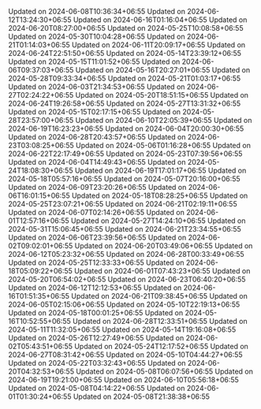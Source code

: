 
Updated on 2024-06-08T10:36:34+06:55
Updated on 2024-06-12T13:24:30+06:55
Updated on 2024-06-16T01:16:04+06:55
Updated on 2024-06-20T08:27:00+06:55
Updated on 2024-05-25T10:08:58+06:55
Updated on 2024-05-30T10:04:28+06:55
Updated on 2024-06-21T01:14:03+06:55
Updated on 2024-06-11T20:09:17+06:55
Updated on 2024-06-24T22:51:50+06:55
Updated on 2024-05-14T23:39:12+06:55
Updated on 2024-05-15T11:01:52+06:55
Updated on 2024-06-06T09:37:03+06:55
Updated on 2024-05-16T20:27:01+06:55
Updated on 2024-05-28T09:33:34+06:55
Updated on 2024-05-21T01:03:17+06:55
Updated on 2024-06-03T21:34:53+06:55
Updated on 2024-06-27T02:24:22+06:55
Updated on 2024-05-20T18:51:15+06:55
Updated on 2024-06-24T19:26:58+06:55
Updated on 2024-05-27T13:31:32+06:55
Updated on 2024-05-15T02:17:15+06:55
Updated on 2024-05-28T23:57:00+06:55
Updated on 2024-06-10T22:05:39+06:55
Updated on 2024-06-19T16:23:23+06:55
Updated on 2024-06-04T20:00:30+06:55
Updated on 2024-06-28T20:43:57+06:55
Updated on 2024-06-23T03:08:25+06:55
Updated on 2024-05-06T01:16:28+06:55
Updated on 2024-06-22T22:17:49+06:55
Updated on 2024-05-23T07:39:56+06:55
Updated on 2024-06-04T14:49:43+06:55
Updated on 2024-05-24T18:08:30+06:55
Updated on 2024-06-19T17:01:17+06:55
Updated on 2024-05-18T05:57:16+06:55
Updated on 2024-05-07T20:16:00+06:55
Updated on 2024-06-09T23:20:26+06:55
Updated on 2024-06-06T16:01:15+06:55
Updated on 2024-05-18T08:28:25+06:55
Updated on 2024-05-25T23:07:21+06:55
Updated on 2024-06-21T02:19:11+06:55
Updated on 2024-06-07T02:14:26+06:55
Updated on 2024-06-01T12:57:16+06:55
Updated on 2024-05-27T14:24:10+06:55
Updated on 2024-05-31T15:06:45+06:55
Updated on 2024-06-21T23:34:55+06:55
Updated on 2024-06-06T23:39:56+06:55
Updated on 2024-06-02T09:02:01+06:55
Updated on 2024-06-20T03:49:06+06:55
Updated on 2024-06-12T05:23:32+06:55
Updated on 2024-06-28T00:33:49+06:55
Updated on 2024-05-25T12:33:33+06:55
Updated on 2024-06-18T05:09:22+06:55
Updated on 2024-06-01T07:43:23+06:55
Updated on 2024-05-20T06:54:02+06:55
Updated on 2024-06-23T06:40:20+06:55
Updated on 2024-06-12T12:12:53+06:55
Updated on 2024-06-16T01:51:35+06:55
Updated on 2024-06-21T09:38:45+06:55
Updated on 2024-06-05T02:15:06+06:55
Updated on 2024-05-10T22:19:13+06:55
Updated on 2024-05-18T00:01:25+06:55
Updated on 2024-05-16T10:52:55+06:55
Updated on 2024-06-28T12:33:51+06:55
Updated on 2024-05-11T11:32:05+06:55
Updated on 2024-05-14T19:16:08+06:55
Updated on 2024-05-26T12:27:49+06:55
Updated on 2024-06-02T05:43:51+06:55
Updated on 2024-05-24T12:17:52+06:55
Updated on 2024-06-27T08:31:42+06:55
Updated on 2024-05-10T04:44:27+06:55
Updated on 2024-05-22T03:32:43+06:55
Updated on 2024-06-20T04:32:53+06:55
Updated on 2024-05-08T06:07:56+06:55
Updated on 2024-06-19T19:21:00+06:55
Updated on 2024-06-10T05:56:18+06:55
Updated on 2024-05-08T04:14:22+06:55
Updated on 2024-06-01T01:30:24+06:55
Updated on 2024-05-08T21:38:38+06:55